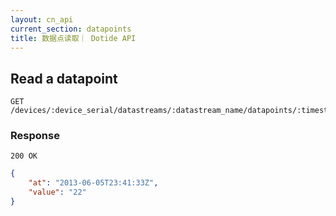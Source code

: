 ```yaml
---
layout: cn_api
current_section: datapoints
title: 数据点读取｜ Dotide API
---
```


## Read a datapoint

    GET /devices/:device_serial/datastreams/:datastream_name/datapoints/:timestamp

### Response

    200 OK

```json
{
    "at": "2013-06-05T23:41:33Z",
    "value": "22"
}
```
